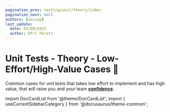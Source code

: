 ```yaml
---
pagination_prev: testing/unit/theory/index
pagination_next: null
authors: [unicop]
last_update:
  date: 03/09/2022
  author: Ofri Peretz
---
```


# Unit Tests - Theory - Low-Effort/High-Value Cases 🤩

Common cases for unit tests that takes low effort to implement and has high value, that will raise you and your team **[confidence](../pros.md#confidence)**.

import DocCardList from '@theme/DocCardList';
import { useCurrentSidebarCategory } from '@docusaurus/theme-common';

<DocCardList items={useCurrentSidebarCategory().items} />
